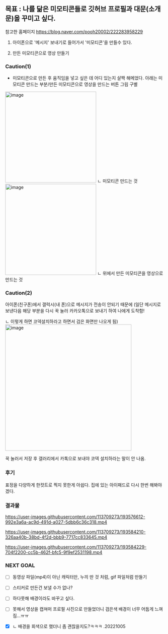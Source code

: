 ## 목표 : 나를 닮은 미모티콘들로 깃허브 프로필과 대문(소개문)을 꾸미고 싶다.

참고한 홈페이지 https://blog.naver.com/pooh20002/222283958229

1. 아이폰으로 '메시지' 보내기로 들어가서 '미모티콘'을 만들수 있다.

2. 만든 미모티콘으로 영상 만들기   


### Caution(1)


+ 미모티콘으로 만든 후 움직임을 넣고 싶은 데 어디 있는지 살짝 해메었다. 아래는 미모티콘 만드는 부분/만든 미모티콘으로 영상을 만드는 버튼 그림 구별

<img width="289" alt="image" src="https://user-images.githubusercontent.com/113709273/193573307-742a507b-ed0f-41fb-93fd-e023e620c280.png">
ㄴ 미모티콘 만드는 것

<img width="289" alt="image" src="https://user-images.githubusercontent.com/113709273/193573401-98852c99-790c-4d65-897c-e72d9183966b.png">
ㄴ 위에서 만든 미모티콘을 영상으로 만드는 것

### Caution(2)

아이폰(친구폰)에서 갤럭시(내 폰)으로 메시지가 전송이 안되기 때문에 
(일단 메시지로 보낸다음 해당 부분을 다시 꾹 눌러 카카오톡으로 보내기 하여 나에게 도착함!

ㄴ 이렇게 하면 코덱설치하라고 하면서 검은 화면만 나오게 됨)
<img width="401" alt="image" src="https://user-images.githubusercontent.com/113709273/193580605-d78bc0ca-9194-46ee-abb0-4f56fa2181db.png">

꾹 눌러서 저장 후 갤러리에서 카톡으로 보내야 코덱 설치하라는 말이 안 나옴.

### 후기

표정을 다양하게 한컷트로 찍지 못한게 아쉽다.
집에 있는 아이패드로 다시 한번 해봐야겠다.

### 결과물


https://user-images.githubusercontent.com/113709273/193576612-992e3a6a-ac9d-491d-a027-5dbb6c36c318.mp4



https://user-images.githubusercontent.com/113709273/193584210-326aa40b-38bd-4f2d-bbb9-7717cc833645.mp4



https://user-images.githubusercontent.com/113709273/193584229-704f2200-cc5b-462f-bfc5-9f9ef2531198.mp4




### NEXT GOAL


+ [ ] 동영상 파일(mp4)이 아닌 캐릭터만, 누끼 딴 것 처럼, gif 파일처럼 만들기 

- [ ] 스티커로 만든건 보낼 수가 없나?

* [ ] 하다못해 배경이라도 바꾸고 싶다. 

* [ ] 못해서 영상을 캡쳐떠 프로필 사진으로 만들었더니 검은색 배경이 너무 어둡게 느껴짐...ㅠㅠ
* [x] ㄴ 배경을 회색으로 했더니 좀 괜찮을지도?ㅋㅋㅋ .20221005
